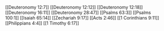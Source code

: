 [[Deuteronomy 12:7]]
[[Deuteronomy 12:12]]
[[Deuteronomy 12:18]]
[[Deuteronomy 16:11]]
[[Deuteronomy 28:47]]
[[Psalms 63:3]]
[[Psalms 100:1]]
[[Isaiah 65:14]]
[[Zechariah 9:17]]
[[Acts 2:46]]
[[1 Corinthians 9:11]]
[[Philippians 4:4]]
[[1 Timothy 6:17]]
